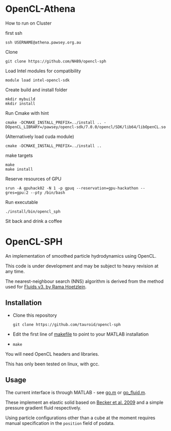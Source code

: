 OpenCL-Athena
==========
How to run on Cluster

first ssh
  ```shell
  ssh USERNAME@athena.pawsey.org.au

  ```
  
Clone   
   ```shell
  git clone https://github.com/NH89/opencl-sph
  ```
  
Load Intel modules for compatibility
  ```shell
  module load intel-opencl-sdk 
  ```
  
Create build and install folder
   ```shell
  mkdir mybuild
  mkdir install
  ```

Run Cmake with hint
   ```shell
  cmake -DCMAKE_INSTALL_PREFIX=../install .. -DOpenCL_LIBRARY=/pawsey/opencl-sdk/7.0.0/opencl/SDK/lib64/libOpenCL.so
  ```
(Alternatively load cuda module)
   ```shell
  cmake -DCMAKE_INSTALL_PREFIX=../install .. 
  ```
make targets
  ```shell
  make
  make install 
  ```
Reserve resources of GPU
```shell
srun -A gpuhack02 -N 1 -p gpuq --reservation=gpu-hackathon --gres=gpu:2 --pty /bin/bash
```
Run executable
  ```shell
  ./install/bin/opencl_sph
  ```

Sit back and drink a coffee


OpenCL-SPH
==========

An implementation of smoothed particle hydrodynamics using OpenCL.

This code is under development and may be subject to heavy revision at any time.

The nearest-neighbour search (NNS) algorithm is derived from the method used for [Fluids v3. by Rama Hoetzlein](https://github.com/rchoetzlein/fluids3).

Installation
------------

* Clone this repository

  ```shell
  git clone https://github.com/tauroid/opencl-sph
  ```

* Edit the first line of [makefile](makefile) to point to your MATLAB installation

* `make`

You will need OpenCL headers and libraries.

This has only been tested on linux, with gcc.

Usage
-----

The current interface is through MATLAB - see [go.m](go.m) or [go_fluid.m](go_fluid.m).

These implement an elastic solid based on [Becker et al. 2009](http://cg.informatik.uni-freiburg.de/publications/2009_NP_corotatedSPH.pdf) and a simple pressure gradient fluid respectively.

Using particle configurations other than a cube at the moment requires manual specification in the `position` field of psdata.
